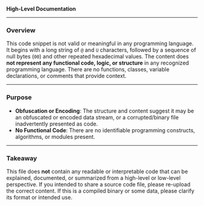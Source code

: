 **High-Level Documentation**

---

### Overview

This code snippet is not valid or meaningful in any programming language. It begins with a long string of `@` and `U` characters, followed by a sequence of null bytes (`00`) and other repeated hexadecimal values. The content does **not represent any functional code, logic, or structure** in any recognized programming language. There are no functions, classes, variable declarations, or comments that provide context.

---

### Purpose

- **Obfuscation or Encoding**: The structure and content suggest it may be an obfuscated or encoded data stream, or a corrupted/binary file inadvertently presented as code.
- **No Functional Code**: There are no identifiable programming constructs, algorithms, or modules present.

---

### Takeaway

This file does **not** contain any readable or interpretable code that can be explained, documented, or summarized from a high-level or low-level perspective. If you intended to share a source code file, please re-upload the correct content. If this is a compiled binary or some data, please clarify its format or intended use.
